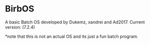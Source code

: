 # BirbOS
A basic Batch OS developed by Dukemz, xandrei and Ad2017.
Current version: (7.2.4)

*note that this is not an actual OS and its just a fun batch program.
